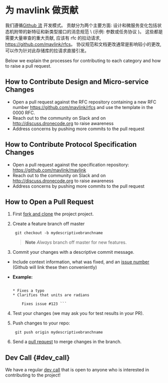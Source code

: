 # 为 mavlink 做贡献

我们遵循[Github 流](https://guides.github.com/introduction/flow/) 开发模式。 贡献分为两个主要方面: 设计和微服务变化包括状态机附带的新特征和新类型接口的消息规范 \ (示例: 参数或任务协议 \)。 这些都是需要大量审查的重大贡献, 应该有 rfc 的拉动请求, <https://github.com/mavlink/rfcs>。 协议规范和文档更改通常是影响较小的更改, 可以作为针对此存储库的拉请求直接引发。

Below we explain the processes for contributing to each category and how to raise a pull request.

## How to Contribute Design and Micro-service Changes

* Open a pull request against the RFC repository containing a new RFC number <https://github.com/mavlink/rfcs> and use the template in the 0000 RFC.
* Reach out to the community on Slack and on <http://discuss.dronecode.org> to raise awareness
* Address concerns by pushing more commits to the pull request

## How to Contribute Protocol Specification Changes

* Open a pull request against the specification repository: <https://github.com/mavlink/mavlink>
* Reach out to the community on Slack and on <http://discuss.dronecode.org> to raise awareness
* Address concerns by pushing more commits to the pull request

## How to Open a Pull Request

1. First [fork and clone](https://help.github.com/articles/fork-a-repo) the project project.
2. Create a feature branch off master
    
        git checkout -b mydescriptivebranchname
        
    
    > **Note** *Always* branch off master for new features.

3. Commit your changes with a descriptive commit message.

* Include context information, what was fixed, and an [issue number](https://github.com/mavlink/mavlink) \(Github will link these then conveniently\)
* **Example:**
    
    ``` Change the attitude output spec documentation
    
    * Fixes a typo
    * Clarifies that units are radians
        
        Fixes issue #123 ```

4. Test your changes \(we may ask you for test results in your PR\).

5. Push changes to your repo:
    
        git push origin mydescriptivebranchname
        

6. Send a [pull request](https://github.com/mavlink/mavlink/compare/) to merge changes in the branch.

## Dev Call {#dev_call}

We have a regular [dev call](../about/support.md#dev_call) that is open to anyone who is interested in contributing to the project!